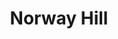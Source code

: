 ---
abv: 6.4%
alt:
availability: Bottle
bitterness: 
description: This farmhouse inspired ale was 100% fermented in oak wine barrels. We use a mixed culture fermentation to bring on earthy flavors, a light tartness and fruitiness.
gravity: 
hops: 
ibu: 5
img: norway-hill.jpg
layout: beer
malt: 
modal-id: norway-hill
title: Norway Hill
on-tap: nope
sourness: 
style: Barrel Fermented Saison Ale
---